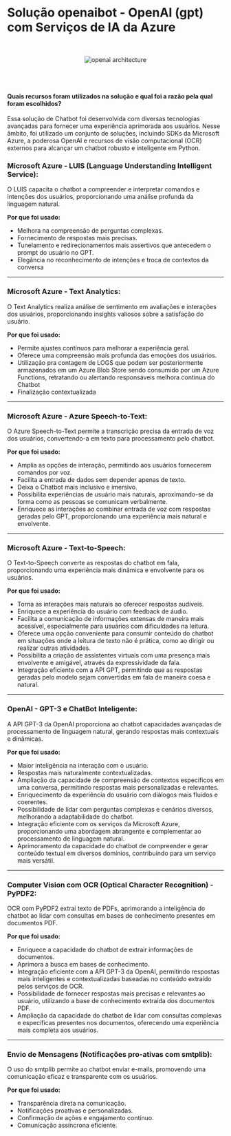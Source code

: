 # Solução openaibot - OpenAI (gpt) com Serviços de IA da Azure 

<br> 

<div align="center">

![openai architecture](https://github.com/arthurmeirelessm/openaibot-dev/assets/78212769/afc52efd-98e5-4c15-8bf5-279b5916ba61)


</div>

<br> 

<br> 

**<h4>Quais recursos foram utilizados na solução e qual foi a razão pela qual foram escolhidos?</h4>**

Essa solução de Chatbot foi desenvolvida com diversas tecnologias avançadas para fornecer uma experiência aprimorada aos usuários. Nesse âmbito, foi utilizado um conjunto de soluções, incluindo SDKs da Microsoft Azure, a poderosa OpenAI e recursos de visão computacional (OCR) externos para alcançar um chatbot robusto e inteligente em Python.

<h3>Microsoft Azure - LUIS (Language Understanding Intelligent Service):</h3>
<p>O LUIS capacita o chatbot a compreender e interpretar comandos e intenções dos usuários, proporcionando uma análise profunda da linguagem natural.</p>
<p><strong>Por que foi usado:</strong></p>
<ul>
  <li>Melhora na compreensão de perguntas complexas.</li>
  <li>Fornecimento de respostas mais precisas.</li>
  <li>Tunelamento e redirecionamentos mais assertivos que antecedem o prompt do usuário no GPT.</li>
  <li>Elegância no reconhecimento de intenções e troca de contextos da conversa</li>
</ul>

<hr>

<h3>Microsoft Azure - Text Analytics:</h3>
<p>O Text Analytics realiza análise de sentimento em avaliações e interações dos usuários, proporcionando insights valiosos sobre a satisfação do usuário.</p>
<p><strong>Por que foi usado:</strong></p>
<ul>
  <li>Permite ajustes contínuos para melhorar a experiência geral.</li>
  <li>Oferece uma compreensão mais profunda das emoções dos usuários.</li>
  <li>Utilização pra contagem de LOGS que podem ser posteriormente armazenados em um Azure Blob Store sendo consumido por um Azure Functions, retratando ou alertando responsáveis melhora contínua do Chatbot</li>
  <li>Finalização contextualizada</li>
</ul>

<hr>

<h3>Microsoft Azure - Azure Speech-to-Text:</h3>
<p>O Azure Speech-to-Text permite a transcrição precisa da entrada de voz dos usuários, convertendo-a em texto para processamento pelo chatbot.</p>
<p><strong>Por que foi usado:</strong></p>
<ul>
  <li>Amplia as opções de interação, permitindo aos usuários fornecerem comandos por voz.</li>
  <li>Facilita a entrada de dados sem depender apenas de texto.</li>
  <li>Deixa o Chatbot mais inclusivo e imersivo.</li>
  <li>Possibilita experiências de usuário mais naturais, aproximando-se da forma como as pessoas se comunicam verbalmente.</li>
  <li>Enriquece as interações ao combinar entrada de voz com respostas geradas pelo GPT, proporcionando uma experiência mais natural e envolvente.</li>
</ul>

<hr>

<h3>Microsoft Azure - Text-to-Speech:</h3>
<p>O Text-to-Speech converte as respostas do chatbot em fala, proporcionando uma experiência mais dinâmica e envolvente para os usuários.</p>
<p><strong>Por que foi usado:</strong></p>
<ul>
  <li>Torna as interações mais naturais ao oferecer respostas audíveis.</li>
  <li>Enriquece a experiência do usuário com feedback de áudio.</li>
  <li>Facilita a comunicação de informações extensas de maneira mais acessível, especialmente para usuários com dificuldades na leitura.</li>
  <li>Oferece uma opção conveniente para consumir conteúdo do chatbot em situações onde a leitura de texto não é prática, como ao dirigir ou realizar outras atividades.</li>
  <li>Possibilita a criação de assistentes virtuais com uma presença mais envolvente e amigável, através da expressividade da fala.</li>
  <li>Integração eficiente com a API GPT, permitindo que as respostas geradas pelo modelo sejam convertidas em fala de maneira coesa e natural.</li>
</ul>

<hr>

<h3>OpenAI - GPT-3 e ChatBot Inteligente:</h3>
<p>A API GPT-3 da OpenAI proporciona ao chatbot capacidades avançadas de processamento de linguagem natural, gerando respostas mais contextuais e dinâmicas.</p>
<p><strong>Por que foi usado:</strong></p>
<ul>
  <li>Maior inteligência na interação com o usuário.</li>
  <li>Respostas mais naturalmente contextualizadas.</li>
 <li>Ampliação da capacidade de compreensão de contextos específicos em uma conversa, permitindo respostas mais personalizadas e relevantes.</li>
  <li>Enriquecimento da experiência do usuário com diálogos mais fluidos e coerentes.</li>
  <li>Possibilidade de lidar com perguntas complexas e cenários diversos, melhorando a adaptabilidade do chatbot.</li>
  <li>Integração eficiente com os serviços da Microsoft Azure, proporcionando uma abordagem abrangente e complementar ao processamento de linguagem natural.</li>
  <li>Aprimoramento da capacidade do chatbot de compreender e gerar conteúdo textual em diversos domínios, contribuindo para um serviço mais versátil.</li>
</ul>

<hr>

<h3>Computer Vision com OCR (Optical Character Recognition) - PyPDF2:</h3>
<p>OCR com PyPDF2 extrai texto de PDFs, aprimorando a inteligência do chatbot ao lidar com consultas em bases de conhecimento presentes em documentos PDF.</p>
<p><strong>Por que foi usado:</strong></p>
<ul>
  <li>Enriquece a capacidade do chatbot de extrair informações de documentos.</li>
  <li>Aprimora a busca em bases de conhecimento.</li>
  <li>Integração eficiente com a API GPT-3 da OpenAI, permitindo respostas mais inteligentes e contextualizadas baseadas no conteúdo extraído pelos serviços de OCR.</li>
  <li>Possibilidade de fornecer respostas mais precisas e relevantes ao usuário, utilizando a base de conhecimento extraída dos documentos PDF.</li>
  <li>Ampliação da capacidade do chatbot de lidar com consultas complexas e específicas presentes nos documentos, oferecendo uma experiência mais completa aos usuários.</li>
</ul>

<hr>

<h3>Envio de Mensagens (Notificações pro-ativas com smtplib):</h3>
<p>O uso do smtplib permite ao chatbot enviar e-mails, promovendo uma comunicação eficaz e transparente com os usuários.</p>
<p><strong>Por que foi usado:</strong></p>
<ul>
  <li>Transparência direta na comunicação.</li>
  <li>Notificações proativas e personalizadas.</li>
  <li>Confirmação de ações e engajamento contínuo.</li>
  <li>Comunicação assíncrona eficiente.</li>
</ul>



